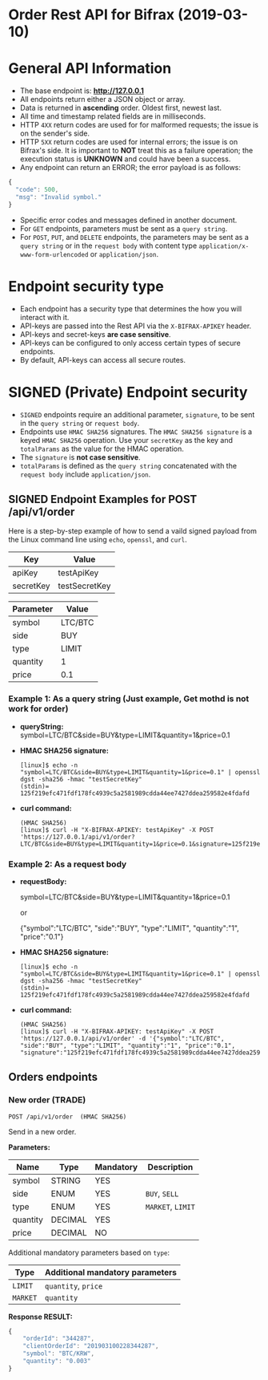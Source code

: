 # Order Rest API for Bifrax (2019-03-10)
# General API Information
* The base endpoint is: **http://127.0.0.1**
* All endpoints return either a JSON object or array.
* Data is returned in **ascending** order. Oldest first, newest last.
* All time and timestamp related fields are in milliseconds.
* HTTP `4XX` return codes are used for for malformed requests;
  the issue is on the sender's side.
* HTTP `5XX` return codes are used for internal errors; the issue is on Bifrax's side.
  It is important to **NOT** treat this as a failure operation; the execution status is
  **UNKNOWN** and could have been a success.
* Any endpoint can return an ERROR; the error payload is as follows:
```javascript
{
  "code": 500,
  "msg": "Invalid symbol."
}
```

* Specific error codes and messages defined in another document.
* For `GET` endpoints, parameters must be sent as a `query string`.
* For `POST`, `PUT`, and `DELETE` endpoints, the parameters may be sent as a
  `query string` or in the `request body` with content type
  `application/x-www-form-urlencoded` or `application/json`.

# Endpoint security type
* Each endpoint has a security type that determines the how you will
  interact with it.
* API-keys are passed into the Rest API via the `X-BIFRAX-APIKEY`
  header.
* API-keys and secret-keys **are case sensitive**.
* API-keys can be configured to only access certain types of secure endpoints.
* By default, API-keys can access all secure routes.

# SIGNED (Private) Endpoint security
* `SIGNED` endpoints require an additional parameter, `signature`, to be
  sent in the  `query string` or `request body`.
* Endpoints use `HMAC SHA256` signatures. The `HMAC SHA256 signature` is a keyed `HMAC SHA256` operation.
  Use your `secretKey` as the key and `totalParams` as the value for the HMAC operation.
* The `signature` is **not case sensitive**.
* `totalParams` is defined as the `query string` concatenated with the
  `request body` include `application/json`.
  
 ## SIGNED Endpoint Examples for POST /api/v1/order
Here is a step-by-step example of how to send a vaild signed payload from the
Linux command line using `echo`, `openssl`, and `curl`.

Key | Value
------------ | ------------
apiKey | testApiKey
secretKey | testSecretKey


Parameter | Value
------------ | ------------
symbol | LTC/BTC
side | BUY
type | LIMIT
quantity | 1
price | 0.1


### Example 1: As a query string (Just example, Get mothd is not work for order)
* **queryString:** symbol=LTC/BTC&side=BUY&type=LIMIT&quantity=1&price=0.1
* **HMAC SHA256 signature:**

    ```
    [linux]$ echo -n "symbol=LTC/BTC&side=BUY&type=LIMIT&quantity=1&price=0.1" | openssl dgst -sha256 -hmac "testSecretKey"
    (stdin)= 125f219efc471fdf178fc4939c5a2581989cdda44ee7427ddea259582e4fdafd
    ```


* **curl command:**

    ```
    (HMAC SHA256)
    [linux]$ curl -H "X-BIFRAX-APIKEY: testApiKey" -X POST 'https://127.0.0.1/api/v1/order?LTC/BTC&side=BUY&type=LIMIT&quantity=1&price=0.1&signature=125f219efc471fdf178fc4939c5a2581989cdda44ee7427ddea259582e4fdafd'
    ```

### Example 2: As a request body
* **requestBody:** 
  
  symbol=LTC/BTC&side=BUY&type=LIMIT&quantity=1&price=0.1
  
  or
  
  {"symbol":"LTC/BTC", "side":"BUY", "type":"LIMIT", "quantity":"1", "price":"0.1"}
  
* **HMAC SHA256 signature:**

    ```
    [linux]$ echo -n "symbol=LTC/BTC&side=BUY&type=LIMIT&quantity=1&price=0.1" | openssl dgst -sha256 -hmac "testSecretKey"
    (stdin)= 125f219efc471fdf178fc4939c5a2581989cdda44ee7427ddea259582e4fdafd
    ```


* **curl command:**

    ```
    (HMAC SHA256)
    [linux]$ curl -H "X-BIFRAX-APIKEY: testApiKey" -X POST 'https://127.0.0.1/api/v1/order' -d '{"symbol":"LTC/BTC", "side":"BUY", "type":"LIMIT", "quantity":"1", "price":"0.1", "signature":"125f219efc471fdf178fc4939c5a2581989cdda44ee7427ddea259582e4fdafd"}'

## Orders endpoints

### New order (TRADE)
```
POST /api/v1/order  (HMAC SHA256)
```
Send in a new order.

**Parameters:**

Name | Type | Mandatory | Description
------------ | ------------ | ------------ | ------------
symbol | STRING | YES |
side | ENUM | YES | `BUY`, `SELL`
type | ENUM | YES | `MARKET`, `LIMIT`
quantity | DECIMAL | YES |
price | DECIMAL | NO |

Additional mandatory parameters based on `type`:

Type | Additional mandatory parameters
------------ | ------------
`LIMIT` | `quantity`, `price`
`MARKET` | `quantity`


**Response RESULT:**
```javascript
{
    "orderId": "344287",
    "clientOrderId": "201903100228344287",
    "symbol": "BTC/KRW",
    "quantity": "0.003"
}
```


